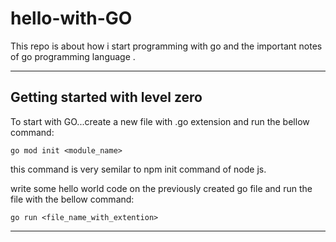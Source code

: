 # hello-with-GO

<p> This repo is about how i start programming with go and the important notes of go programming language .</p>

---------
<h2>Getting started with level zero</h2>

<p>To start with GO...create a new file with .go extension and run the bellow command:</p>

    go mod init <module_name>

<p>this command is very semilar to npm init command of node js. </p>

<p>write some hello world code on the previously created go file and run the file with the bellow command:</p>

    go run <file_name_with_extention>

-------------